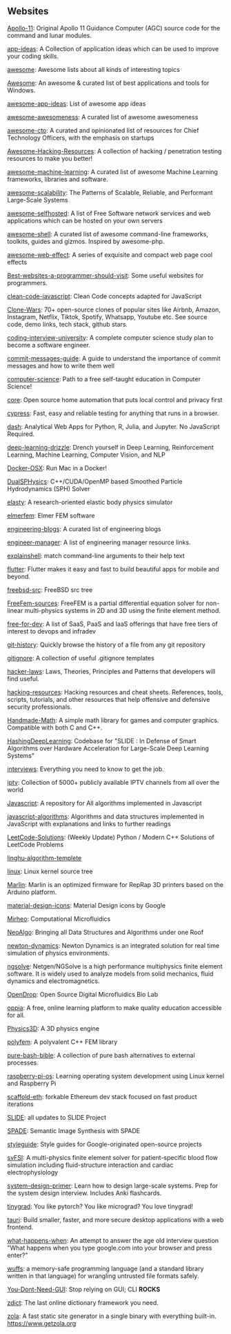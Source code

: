 ## Websites
[Apollo-11](https://github.com/chrislgarry/Apollo-11): Original Apollo 11 Guidance Computer (AGC) source code for the command and lunar modules.

[app-ideas](https://github.com/florinpop17/app-ideas): A Collection of application ideas which can be used to improve your coding skills.

[awesome](https://github.com/sindresorhus/awesome): Awesome lists about all kinds of interesting topics

[Awesome](https://github.com/Awesome-Windows/Awesome): An awesome & curated list of best applications and tools for Windows.

[awesome-app-ideas](https://github.com/tastejs/awesome-app-ideas): List of awesome app ideas

[awesome-awesomeness](https://github.com/bayandin/awesome-awesomeness): A curated list of awesome awesomeness

[awesome-cto](https://github.com/kuchin/awesome-cto): A curated and opinionated list of resources for Chief Technology Officers, with the emphasis on startups

[Awesome-Hacking-Resources](https://github.com/vitalysim/Awesome-Hacking-Resources): A collection of hacking / penetration testing resources to make you better!

[awesome-machine-learning](https://github.com/josephmisiti/awesome-machine-learning): A curated list of awesome Machine Learning frameworks, libraries and software.

[awesome-scalability](https://github.com/binhnguyennus/awesome-scalability): The Patterns of Scalable, Reliable, and Performant Large-Scale Systems

[awesome-selfhosted](https://github.com/awesome-selfhosted/awesome-selfhosted): A list of Free Software network services and web applications which can be hosted on your own servers

[awesome-shell](https://github.com/alebcay/awesome-shell): A curated list of awesome command-line frameworks, toolkits, guides and gizmos. Inspired by awesome-php.

[awesome-web-effect](https://github.com/lindelof/awesome-web-effect): A series of exquisite and compact web page cool effects

[Best-websites-a-programmer-should-visit](https://github.com/sdmg15/Best-websites-a-programmer-should-visit): Some useful websites for programmers.

[clean-code-javascript](https://github.com/ryanmcdermott/clean-code-javascript): Clean Code concepts adapted for JavaScript

[Clone-Wars](https://github.com/GorvGoyl/Clone-Wars): 70+ open-source clones of popular sites like Airbnb, Amazon, Instagram, Netflix, Tiktok, Spotify, Whatsapp, Youtube etc. See source code, demo links, tech stack, github stars.

[coding-interview-university](https://github.com/jwasham/coding-interview-university): A complete computer science study plan to become a software engineer.

[commit-messages-guide](https://github.com/RomuloOliveira/commit-messages-guide): A guide to understand the importance of commit messages and how to write them well

[computer-science](https://github.com/ossu/computer-science): Path to a free self-taught education in Computer Science!

[core](https://github.com/home-assistant/core): Open source home automation that puts local control and privacy first

[cypress](https://github.com/cypress-io/cypress): Fast, easy and reliable testing for anything that runs in a browser.

[dash](https://github.com/plotly/dash): Analytical Web Apps for Python, R, Julia, and Jupyter. No JavaScript Required.

[deep-learning-drizzle](https://github.com/kmario23/deep-learning-drizzle): Drench yourself in Deep Learning, Reinforcement Learning, Machine Learning, Computer Vision, and NLP

[Docker-OSX](https://github.com/sickcodes/Docker-OSX): Run Mac in a Docker!

[DualSPHysics](https://github.com/DualSPHysics/DualSPHysics): C++/CUDA/OpenMP based Smoothed Particle Hydrodynamics (SPH) Solver

[elasty](https://github.com/yuki-koyama/elasty): A research-oriented elastic body physics simulator

[elmerfem](https://github.com/ElmerCSC/elmerfem): Elmer FEM software

[engineering-blogs](https://github.com/kilimchoi/engineering-blogs): A curated list of engineering blogs

[engineer-manager](https://github.com/ryanburgess/engineer-manager): A list of engineering manager resource links.

[explainshell](https://github.com/idank/explainshell): match command-line arguments to their help text

[flutter](https://github.com/flutter/flutter): Flutter makes it easy and fast to build beautiful apps for mobile and beyond.

[freebsd-src](https://github.com/freebsd/freebsd-src): FreeBSD src tree

[FreeFem-sources](https://github.com/FreeFem/FreeFem-sources): FreeFEM is a partial differential equation solver for non-linear multi-physics systems in 2D and 3D using the finite element method.

[free-for-dev](https://github.com/ripienaar/free-for-dev): A list of SaaS, PaaS and IaaS offerings that have free tiers of interest to devops and infradev

[git-history](https://github.com/pomber/git-history): Quickly browse the history of a file from any git repository

[gitignore](https://github.com/github/gitignore): A collection of useful .gitignore templates

[hacker-laws](https://github.com/dwmkerr/hacker-laws): Laws, Theories, Principles and Patterns that developers will find useful.

[hacking-resources](https://github.com/Lifka/hacking-resources): Hacking resources and cheat sheets. References, tools, scripts, tutorials, and other resources that help offensive and defensive security professionals.

[Handmade-Math](https://github.com/HandmadeMath/Handmade-Math): A simple math library for games and computer graphics. Compatible with both C and C++.

[HashingDeepLearning](https://github.com/keroro824/HashingDeepLearning): Codebase for "SLIDE : In Defense of Smart Algorithms over Hardware Acceleration for Large-Scale Deep Learning Systems"

[interviews](https://github.com/kdn251/interviews): Everything you need to know to get the job.

[iptv](https://github.com/iptv-org/iptv): Collection of 5000+ publicly available IPTV channels from all over the world

[Javascript](https://github.com/TheAlgorithms/Javascript): A repository for All algorithms implemented in Javascript

[javascript-algorithms](https://github.com/trekhleb/javascript-algorithms): Algorithms and data structures implemented in JavaScript with explanations and links to further readings

[LeetCode-Solutions](https://github.com/kamyu104/LeetCode-Solutions): (Weekly Update) Python / Modern C++ Solutions of LeetCode Problems

[linghu-algorithm-templete](https://github.com/ninechapter-algorithm/linghu-algorithm-templete)

[linux](https://github.com/torvalds/linux): Linux kernel source tree

[Marlin](https://github.com/MarlinFirmware/Marlin): Marlin is an optimized firmware for RepRap 3D printers based on the Arduino platform.

[material-design-icons](https://github.com/google/material-design-icons): Material Design icons by Google

[Mirheo](https://github.com/cselab/Mirheo): Computational Microfluidics

[NeoAlgo](https://github.com/TesseractCoding/NeoAlgo): Bringing all Data Structures and Algorithms under one Roof

[newton-dynamics](https://github.com/MADEAPPS/newton-dynamics): Newton Dynamics is an integrated solution for real time simulation of physics environments.

[ngsolve](https://github.com/NGSolve/ngsolve): Netgen/NGSolve is a high performance multiphysics finite element software. It is widely used to analyze models from solid mechanics, fluid dynamics and electromagnetics.

[OpenDrop](https://github.com/GaudiLabs/OpenDrop): Open Source Digital Microfluidics Bio Lab

[oppia](https://github.com/oppia/oppia): A free, online learning platform to make quality education accessible for all.

[Physics3D](https://github.com/ThePhysicsGuys/Physics3D): A 3D physics engine

[polyfem](https://github.com/polyfem/polyfem): A polyvalent C++ FEM library

[pure-bash-bible](https://github.com/dylanaraps/pure-bash-bible): A collection of pure bash alternatives to external processes.

[raspberry-pi-os](https://github.com/s-matyukevich/raspberry-pi-os): Learning operating system development using Linux kernel and Raspberry Pi

[scaffold-eth](https://github.com/austintgriffith/scaffold-eth):  forkable Ethereum dev stack focused on fast product iterations

[SLIDE](https://github.com/RUSH-LAB/SLIDE): all updates to SLIDE Project

[SPADE](https://github.com/NVlabs/SPADE): Semantic Image Synthesis with SPADE

[styleguide](https://github.com/google/styleguide): Style guides for Google-originated open-source projects

[svFSI](https://github.com/SimVascular/svFSI): A multi-physics finite element solver for patient-specific blood flow simulation including fluid-structure interaction and cardiac electrophysiology

[system-design-primer](https://github.com/donnemartin/system-design-primer): Learn how to design large-scale systems. Prep for the system design interview. Includes Anki flashcards.

[tinygrad](https://github.com/geohot/tinygrad): You like pytorch? You like micrograd? You love tinygrad!

[tauri](https://github.com/tauri-apps/tauri): Build smaller, faster, and more secure desktop applications with a web frontend.

[what-happens-when](https://github.com/alex/what-happens-when): An attempt to answer the age old interview question "What happens when you type google.com into your browser and press enter?"

[wuffs](https://github.com/google/wuffs): a memory-safe programming language (and a standard library written in that language) for wrangling untrusted file formats safely.

[You-Dont-Need-GUI](https://github.com/you-dont-need/You-Dont-Need-GUI): Stop relying on GUI; CLI **ROCKS**

[zdict](https://github.com/zdict/zdict): The last online dictionary framework you need.

[zola](https://github.com/getzola/zola): A fast static site generator in a single binary with everything built-in. https://www.getzola.org
